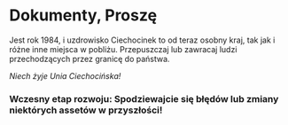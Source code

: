 # Dokumenty, Proszę

Jest rok 1984, i uzdrowisko Ciechocinek to od teraz osobny kraj, tak jak i różne inne miejsca w pobliżu.
Przepuszczaj lub zawracaj ludzi przechodzących przez granicę do państwa.

*Niech żyje Unia Ciechocińska!*

### Wczesny etap rozwoju: Spodziewajcie się błędów lub zmiany niektórych assetów w przyszłości!
